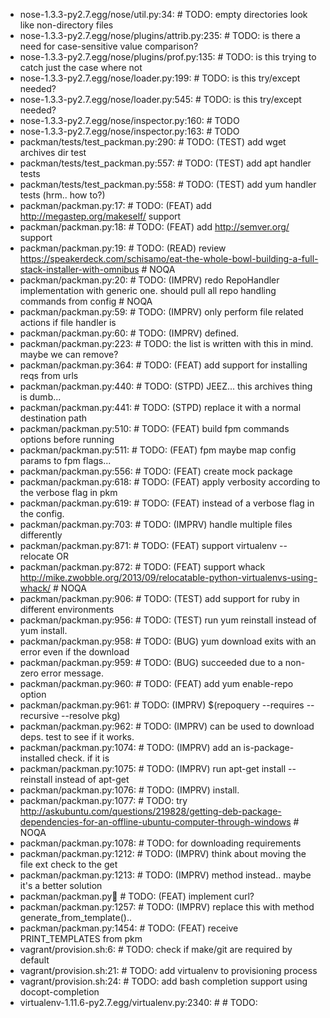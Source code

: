 - nose-1.3.3-py2.7.egg/nose/util.py:34:    #  TODO: empty directories look like non-directory files
- nose-1.3.3-py2.7.egg/nose/plugins/attrib.py:235:    #  TODO: is there a need for case-sensitive value comparison?
- nose-1.3.3-py2.7.egg/nose/plugins/prof.py:135:    #  TODO: is this trying to catch just the case where not
- nose-1.3.3-py2.7.egg/nose/loader.py:199:    #  TODO: is this try/except needed?
- nose-1.3.3-py2.7.egg/nose/loader.py:545:    #  TODO: is this try/except needed?
- nose-1.3.3-py2.7.egg/nose/inspector.py:160:    #  TODO
- nose-1.3.3-py2.7.egg/nose/inspector.py:163:    #  TODO
- packman/tests/test_packman.py:290:    #  TODO: (TEST) add wget archives dir test
- packman/tests/test_packman.py:557:    #  TODO: (TEST) add apt handler tests
- packman/tests/test_packman.py:558:    #  TODO: (TEST) add yum handler tests (hrm.. how to?)
- packman/packman.py:17:    #  TODO: (FEAT) add http://megastep.org/makeself/ support
- packman/packman.py:18:    #  TODO: (FEAT) add http://semver.org/ support
- packman/packman.py:19:    #  TODO: (READ) review https://speakerdeck.com/schisamo/eat-the-whole-bowl-building-a-full-stack-installer-with-omnibus  # NOQA
- packman/packman.py:20:    #  TODO: (IMPRV) redo RepoHandler implementation with generic one. should pull all repo handling commands from config  # NOQA
- packman/packman.py:59:    #  TODO: (IMPRV) only perform file related actions if file handler is
- packman/packman.py:60:    #  TODO: (IMPRV) defined.
- packman/packman.py:223:    #  TODO: the list is written with this in mind. maybe we can remove?
- packman/packman.py:364:    #  TODO: (FEAT) add support for installing reqs from urls
- packman/packman.py:440:    #  TODO: (STPD) JEEZ... this archives thing is dumb...
- packman/packman.py:441:    #  TODO: (STPD) replace it with a normal destination path
- packman/packman.py:510:    #  TODO: (FEAT) build fpm commands options before running
- packman/packman.py:511:    #  TODO: (FEAT) fpm maybe map config params to fpm flags...
- packman/packman.py:556:    #  TODO: (FEAT) create mock package
- packman/packman.py:618:    #  TODO: (FEAT) apply verbosity according to the verbose flag in pkm
- packman/packman.py:619:    #  TODO: (FEAT) instead of a verbose flag in the config.
- packman/packman.py:703:    #  TODO: (IMPRV) handle multiple files differently
- packman/packman.py:871:    #  TODO: (FEAT) support virtualenv --relocate OR
- packman/packman.py:872:    #  TODO: (FEAT) support whack http://mike.zwobble.org/2013/09/relocatable-python-virtualenvs-using-whack/ # NOQA
- packman/packman.py:906:    #  TODO: (TEST) add support for ruby in different environments
- packman/packman.py:956:    #  TODO: (TEST) run yum reinstall instead of yum install.
- packman/packman.py:958:    #  TODO: (BUG) yum download exits with an error even if the download
- packman/packman.py:959:    #  TODO: (BUG) succeeded due to a non-zero error message.
- packman/packman.py:960:    #  TODO: (FEAT) add yum enable-repo option
- packman/packman.py:961:    #  TODO: (IMPRV) $(repoquery --requires --recursive --resolve pkg)
- packman/packman.py:962:    #  TODO: (IMPRV) can be used to download deps. test to see if it works.
- packman/packman.py:1074:    #  TODO: (IMPRV) add an is-package-installed check. if it is
- packman/packman.py:1075:    #  TODO: (IMPRV) run apt-get install --reinstall instead of apt-get
- packman/packman.py:1076:    #  TODO: (IMPRV) install.
- packman/packman.py:1077:    #  TODO: try http://askubuntu.com/questions/219828/getting-deb-package-dependencies-for-an-offline-ubuntu-computer-through-windows  # NOQA
- packman/packman.py:1078:    #  TODO: for downloading requirements
- packman/packman.py:1212:    #  TODO: (IMPRV) think about moving the file ext check to the get
- packman/packman.py:1213:    #  TODO: (IMPRV) method instead.. maybe it's a better solution
- packman/packman.py:1234:    #  TODO: (FEAT) implement curl?
- packman/packman.py:1257:    #  TODO: (IMPRV) replace this with method generate_from_template()..
- packman/packman.py:1454:    #  TODO: (FEAT) receive PRINT_TEMPLATES from pkm
- vagrant/provision.sh:6:    #  TODO: check if make/git are required by default
- vagrant/provision.sh:21:    #  TODO: add virtualenv to provisioning process
- vagrant/provision.sh:24:    #  TODO: add bash completion support using docopt-completion
- virtualenv-1.11.6-py2.7.egg/virtualenv.py:2340:    # # TODO:
